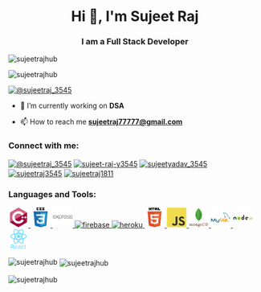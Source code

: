 <h1 align="center">Hi 👋, I'm Sujeet Raj</h1>
<h3 align="center">I am a Full Stack Developer</h3>

<p align="left"> <img src="[[[https://komarev.com/ghpvc/?username=sujeetrajhub&label=Profile%20views&color=0e75b6&style=flat](https://www.google.com/search?q=web+development+images&sxsrf=ALiCzsadXnYzhwPBwcZh0l62h7W7ivIyzg:1657802867435&tbm=isch&source=iu&ictx=1&vet=1&fir=j7dARnil0Ihm3M%252CWMU_OKkhVBSbyM%252C_%253BTVrdVKMmJfAX2M%252CssXg0Fc33WrZSM%252C_%253BnjSGBceeB0LZ7M%252C-yYrcznd33w39M%252C_%253B-WB90yCNVcbw-M%252CANA8KfhDgWpE0M%252C_%253BRIm5RegJhjCS9M%252C-yYrcznd33w39M%252C_%253BoA9ZWDjTkuBSZM%252CLAkqQ_zbiVBywM%252C_%253BFfn7Zsyd3vL98M%252CrKX1KLZLB8LpBM%252C_%253BpnS6XMg_XA6JGM%252CQMUUpIJ5LJP7iM%252C_%253B-k8lSrJiUuY-gM%252Cn1McJ2P9StWrXM%252C_%253B1SDBNRs98Vf_fM%252COX-Z7pBWSLh5fM%252C_%253BeWGIOZB-5UCFZM%252CWMU_OKkhVBSbyM%252C_%253B1V2cUs9XZp_hxM%252CssXg0Fc33WrZSM%252C_%253B8HEL88tQp5eWRM%252C1igHYBe050wgsM%252C_&usg=AI4_-kQ-PB0qjLD7X474cDcUCzhRXaEXdA&sa=X&ved=2ahUKEwjNj5X4tPj4AhVATWwGHflaAoQQ9QF6BAgEEAE#imgrc=j7dARnil0Ihm3M)"](https://www.dreamstime.com/photos-images/web-development.html)](https://thumbs.dreamstime.com/b/web-development-coding-programming-internet-technology-business-concept-web-development-coding-programming-internet-technology-121903546.jpg) alt="sujeetrajhub" /> </p>


<p align="left"> <img src="https://komarev.com/ghpvc/?username=sujeetrajhub&label=Profile%20views&color=0e75b6&style=flat" alt="sujeetrajhub" /> </p>

<p align="left"> <a href="https://twitter.com/@sujeetraj_3545" target="blank"><img src="https://img.shields.io/twitter/follow/@sujeetraj_3545?logo=twitter&style=for-the-badge" alt="@sujeetraj_3545" /></a> </p>

- 🔭 I’m currently working on **DSA**

- 📫 How to reach me **sujeetraj77777@gmail.com**

<h3 align="left">Connect with me:</h3>
<p align="left">
<a href="https://twitter.com/@sujeetraj_3545" target="blank"><img align="center" src="https://raw.githubusercontent.com/rahuldkjain/github-profile-readme-generator/master/src/images/icons/Social/twitter.svg" alt="@sujeetraj_3545" height="30" width="40" /></a>
<a href="https://linkedin.com/in/sujeet-raj-y3545" target="blank"><img align="center" src="https://raw.githubusercontent.com/rahuldkjain/github-profile-readme-generator/master/src/images/icons/Social/linked-in-alt.svg" alt="sujeet-raj-y3545" height="30" width="40" /></a>
<a href="https://instagram.com/sujeetyadav_3545" target="blank"><img align="center" src="https://raw.githubusercontent.com/rahuldkjain/github-profile-readme-generator/master/src/images/icons/Social/instagram.svg" alt="sujeetyadav_3545" height="30" width="40" /></a>
<a href="https://www.leetcode.com/sujeetraj3545" target="blank"><img align="center" src="https://raw.githubusercontent.com/rahuldkjain/github-profile-readme-generator/master/src/images/icons/Social/leet-code.svg" alt="sujeetraj3545" height="30" width="40" /></a>
<a href="https://auth.geeksforgeeks.org/user/sujeetraj1811" target="blank"><img align="center" src="https://raw.githubusercontent.com/rahuldkjain/github-profile-readme-generator/master/src/images/icons/Social/geeks-for-geeks.svg" alt="sujeetraj1811" height="30" width="40" /></a>
</p>

<h3 align="left">Languages and Tools:</h3>
<p align="left"> <a href="https://www.w3schools.com/cpp/" target="_blank" rel="noreferrer"> <img src="https://raw.githubusercontent.com/devicons/devicon/master/icons/cplusplus/cplusplus-original.svg" alt="cplusplus" width="40" height="40"/> </a> <a href="https://www.w3schools.com/css/" target="_blank" rel="noreferrer"> <img src="https://raw.githubusercontent.com/devicons/devicon/master/icons/css3/css3-original-wordmark.svg" alt="css3" width="40" height="40"/> </a> <a href="https://expressjs.com" target="_blank" rel="noreferrer"> <img src="https://raw.githubusercontent.com/devicons/devicon/master/icons/express/express-original-wordmark.svg" alt="express" width="40" height="40"/> </a> <a href="https://firebase.google.com/" target="_blank" rel="noreferrer"> <img src="https://www.vectorlogo.zone/logos/firebase/firebase-icon.svg" alt="firebase" width="40" height="40"/> </a> <a href="https://heroku.com" target="_blank" rel="noreferrer"> <img src="https://www.vectorlogo.zone/logos/heroku/heroku-icon.svg" alt="heroku" width="40" height="40"/> </a> <a href="https://www.w3.org/html/" target="_blank" rel="noreferrer"> <img src="https://raw.githubusercontent.com/devicons/devicon/master/icons/html5/html5-original-wordmark.svg" alt="html5" width="40" height="40"/> </a> <a href="https://developer.mozilla.org/en-US/docs/Web/JavaScript" target="_blank" rel="noreferrer"> <img src="https://raw.githubusercontent.com/devicons/devicon/master/icons/javascript/javascript-original.svg" alt="javascript" width="40" height="40"/> </a> <a href="https://www.mongodb.com/" target="_blank" rel="noreferrer"> <img src="https://raw.githubusercontent.com/devicons/devicon/master/icons/mongodb/mongodb-original-wordmark.svg" alt="mongodb" width="40" height="40"/> </a> <a href="https://www.mysql.com/" target="_blank" rel="noreferrer"> <img src="https://raw.githubusercontent.com/devicons/devicon/master/icons/mysql/mysql-original-wordmark.svg" alt="mysql" width="40" height="40"/> </a> <a href="https://nodejs.org" target="_blank" rel="noreferrer"> <img src="https://raw.githubusercontent.com/devicons/devicon/master/icons/nodejs/nodejs-original-wordmark.svg" alt="nodejs" width="40" height="40"/> </a> <a href="https://reactjs.org/" target="_blank" rel="noreferrer"> <img src="https://raw.githubusercontent.com/devicons/devicon/master/icons/react/react-original-wordmark.svg" alt="react" width="40" height="40"/> </a> </p>

<p><img align="left" src="https://github-readme-stats.vercel.app/api/top-langs?username=sujeetrajhub&show_icons=true&locale=en&layout=compact" alt="sujeetrajhub" /></p>

<p>&nbsp;<img align="center" src="https://github-readme-stats.vercel.app/api?username=sujeetrajhub&show_icons=true&locale=en" alt="sujeetrajhub" /></p>

<p><img align="center" src="https://github-readme-streak-stats.herokuapp.com/?user=sujeetrajhub&" alt="sujeetrajhub" /></p>
